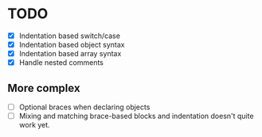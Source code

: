TODO
====

- [x] Indentation based switch/case
- [x] Indentation based object syntax
- [x] Indentation based array syntax
- [x] Handle nested comments

More complex
----

- [ ] Optional braces when declaring objects
- [ ] Mixing and matching brace-based blocks and indentation doesn't quite work yet.
